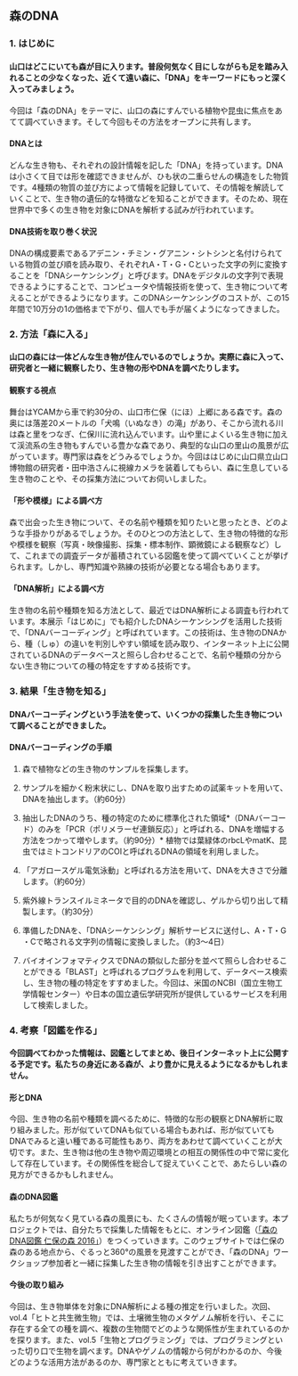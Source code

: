 ## 森のDNA

### 1. はじめに

#### 山口はどこにいても森が目に入ります。普段何気なく目にしながらも足を踏み入れることの少なくなった、近くて遠い森に、「DNA」をキーワードにもっと深く入ってみましょう。

今回は「森のDNA」をテーマに、山口の森にすんでいる植物や昆虫に焦点をあてて調べていきます。そして今回もその方法をオープンに共有します。

#### DNAとは

どんな生き物も、それぞれの設計情報を記した「DNA」を持っています。DNAは小さくて目では形を確認できませんが、ひも状の二重らせんの構造をした物質です。4種類の物質の並び方によって情報を記録していて、その情報を解読していくことで、生き物の遺伝的な特徴などを知ることができます。そのため、現在世界中で多くの生き物を対象にDNAを解析する試みが行われています。

#### DNA技術を取り巻く状況

DNAの構成要素であるアデニン・チミン・グアニン・シトシンと名付けられている物質の並び順を読み取り、それぞれA・T・G・Cといった文字の列に変換することを「DNAシーケンシング」と呼びます。DNAをデジタルの文字列で表現できるようにすることで、コンピュータや情報技術を使って、生き物について考えることができるようになります。このDNAシーケンシングのコストが、この15年間で10万分の1の価格まで下がり、個人でも手が届くようになってきました。

### 2.  方法「森に入る」
#### 山口の森には一体どんな生き物が住んでいるのでしょうか。実際に森に入って、研究者と一緒に観察したり、生き物の形やDNAを調べたりします。

#### 観察する視点  

舞台はYCAMから車で約30分の、山口市仁保（にほ）上郷にある森です。森の奥には落差20メートルの「犬鳴（いぬなき）の滝」があり、そこから流れる川は森と里をつなぎ、仁保川に流れ込んでいます。山や里によくいる生き物に加えて渓流系の生き物もすんでいる豊かな森であり、典型的な山口の里山の風景が広がっています。専門家は森をどうみるでしょうか。今回ははじめに山口県立山口博物館の研究者・田中浩さんに視線カメラを装着してもらい、森に生息している生き物のことや、その採集方法についてお伺いしました。

#### 「形や模様」による調べ方  

森で出会った生き物について、その名前や種類を知りたいと思ったとき、どのような手掛かりがあるでしょうか。そのひとつの方法として、生き物の特徴的な形や模様を観察（写真・映像撮影、採集・標本制作、顕微鏡による観察など）して、これまでの調査データが蓄積されている図鑑を使って調べていくことが挙げられます。しかし、専門知識や熟練の技術が必要となる場合もあります。

#### 「DNA解析」による調べ方

生き物の名前や種類を知る方法として、最近ではDNA解析による調査も行われています。本展示「はじめに」でも紹介したDNAシーケンシングを活用した技術で、「DNAバーコーディング」と呼ばれています。この技術は、生き物のDNAから、種（しゅ）の違いを判別しやすい領域を読み取り、インターネット上に公開されているDNAのデータベースと照らし合わせることで、名前や種類の分からない生き物についての種の特定をすすめる技術です。  

### 3. 結果「生き物を知る」
#### DNAバーコーディングという手法を使って、いくつかの採集した生き物について調べることができました。

#### DNAバーコーディングの手順

1. 森で植物などの生き物のサンプルを採集します。

2. サンプルを細かく粉末状にし、DNAを取り出すための試薬キットを用いて、DNAを抽出します。（約60分）

3. 抽出したDNAのうち、種の特定のために標準化された領域*（DNAバーコード）のみを「PCR（ポリメラーゼ連鎖反応）」と呼ばれる、DNAを増幅する方法をつかって増やします。（約90分）* 植物では葉緑体のrbcLやmatK、昆虫ではミトコンドリアのCOIと呼ばれるDNAの領域を利用しました。
4. 「アガロースゲル電気泳動」と呼ばれる方法を用いて、DNAを大きさで分離します。（約60分）

5. 紫外線トランスイルミネータで目的のDNAを確認し、ゲルから切り出して精製します。（約30分）

6. 準備したDNAを、「DNAシーケンシング」解析サービスに送付し、A・T・G ・Cで略される文字列の情報に変換しました。（約3〜4日）

7. バイオインフォマティクスでDNAの類似した部分を並べて照らし合わせることができる「BLAST」と呼ばれるプログラムを利用して、データベース検索し、生き物の種の特定をすすめました。今回は、米国のNCBI（国立生物工学情報センター）や日本の国立遺伝学研究所が提供しているサービスを利用して検索しました。

### 4. 考察「図鑑を作る」
#### 今回調べてわかった情報は、図鑑としてまとめ、後日インターネット上に公開する予定です。私たちの身近にある森が、より豊かに見えるようになるかもしれません。

#### 形とDNA
今回、生き物の名前や種類を調べるために、特徴的な形の観察とDNA解析に取り組みました。形が似ていてDNAも似ている場合もあれば、形が似ていてもDNAでみると遠い種である可能性もあり、両方をあわせて調べていくことが大切です。また、生き物は他の生き物や周辺環境との相互の関係性の中で常に変化して存在しています。その関係性を総合して捉えていくことで、あたらしい森の見方ができるかもしれません。

#### 森のDNA図鑑
私たちが何気なく見ている森の風景にも、たくさんの情報が眠っています。本プロジェクトでは、自分たちで採集した情報をもとに、オンライン図鑑（[「森のDNA図鑑 仁保の森 2016」](https://special.ycam.jp/dna-of-forests/#/niho)）をつくっていきます。このウェブサイトでは仁保の森のある地点から、ぐるっと360°の風景を見渡すことができ、「森のDNA」ワークショップ参加者と一緒に採集した生き物の情報を引き出すことができます。

#### 今後の取り組み
今回は、生き物単体を対象にDNA解析による種の推定を行いました。次回、vol.4「ヒトと共生微生物」では、土壌微生物のメタゲノム解析を行い、そこに存在する全ての種を調べ、複数の生物間でどのような関係性が生まれているのかを探ります。また、vol.5「生物とプログラミング」では、プログラミングといった切り口で生物を調べます。DNAやゲノムの情報から何がわかるのか、今後どのような活用方法があるのか、専門家とともに考えていきます。
